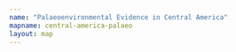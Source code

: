 ```yaml
---
name: "Palaeoenvironmental Evidence in Central America"
mapname: central-america-palaeo
layout: map
---
```

